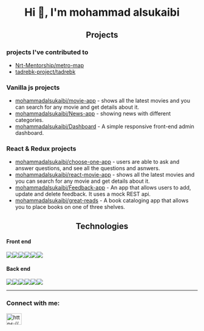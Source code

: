 <h1 align="center">Hi 👋, I'm mohammad alsukaibi</h1>

<h2 align="center">Projects</h2>


### projects I've contributed to

- [Nrt-Mentorship/metro-map](https://github.com/Nrt-Mentorship/metro-map)
- [tadrebk-project/tadrebk](https://github.com/tadrebk-project/tadrebk)



### Vanilla js projects

- [mohammadalsukaibi/movie-app](https://github.com/mohammadalsukaibi/movie-app) - shows all the latest movies and you can search for any movie and get details about it.
- [mohammadalsukaibi/News-app](https://github.com/mohammadalsukaibi/News-app) - showing news with different categories.
- [mohammadalsukaibi/Dashboard](https://github.com/mohammadalsukaibi/Dashboard) - A simple responsive front-end admin dashboard.

### React & Redux projects

- [mohammadalsukaibi/choose-one-app](https://github.com/mohammadalsukaibi/choose-one-app) - users are able to ask and answer questions, and see all the questions and asnwers.
- [mohammadalsukaibi/react-movie-app](https://github.com/mohammadalsukaibi/react-movie-app) - shows all the latest movies and you can search for any movie and get details about it.
- [mohammadalsukaibi/Feedback-app](https://github.com/mohammadalsukaibi/Feedback-app) - An app that allows users to add, update and delete feedback. It uses a mock REST api.
- [mohammadalsukaibi/great-reads](https://github.com/mohammadalsukaibi/great-reads) - A book cataloging app that allows you to place books on one of three shelves.


<h2 align="center">Technologies</h2>
<h4 align="left">Front end</h4>
<span><img src="https://img.shields.io/badge/HTML5-E34F26?style=for-the-badge&logo=html5&logoColor=white" /><img src="https://img.shields.io/badge/CSS3-1572B6?style=for-the-badge&logo=css3&logoColor=white" /><img src="https://img.shields.io/badge/Tailwind_CSS-38B2AC?style=for-the-badge&logo=tailwind-css&logoColor=white" /><img src="https://img.shields.io/badge/Bootstrap-563D7C?style=for-the-badge&logo=bootstrap&logoColor=white" /><img src="https://img.shields.io/badge/JavaScript-323330?style=for-the-badge&logo=javascript&logoColor=F7DF1E" /><img src="https://img.shields.io/badge/React-20232A?style=for-the-badge&logo=react&logoColor=61DAFB" /></span>
<h4 align="left">Back end</h4>
<span><img src="https://img.shields.io/badge/Java-ED8B00?style=for-the-badge&logo=java&logoColor=white" /><img src="https://img.shields.io/badge/PHP-777BB4?style=for-the-badge&logo=php&logoColor=white" /><img src="https://img.shields.io/badge/Node.js-339933?style=for-the-badge&logo=nodedotjs&logoColor=white" /><img src="https://img.shields.io/badge/Express.js-000000?style=for-the-badge&logo=express&logoColor=white" /><img src="https://img.shields.io/badge/MySQL-005C84?style=for-the-badge&logo=mysql&logoColor=white" /><img src="https://img.shields.io/badge/MongoDB-4EA94B?style=for-the-badge&logo=mongodb&logoColor=white" /></span>
<hr>




<h3 align="left">Connect with me:</h3>
<p align="left">
<a href="https://www.linkedin.com/in/mohammad-alsukaibi/" target="blank"><img align="center" src="https://raw.githubusercontent.com/rahuldkjain/github-profile-readme-generator/master/src/images/icons/Social/linked-in-alt.svg" alt="https://www.linkedin.com/in/mohammad-alsukaibi/" height="30" width="40" /></a>
</p>
